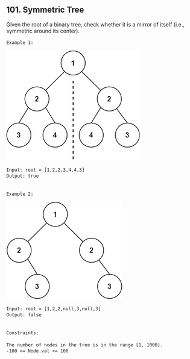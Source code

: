 ## 101. Symmetric Tree

Given the root of a binary tree, check whether it is a mirror of itself (i.e., symmetric around its center).

```
Example 1:

```

![img_1.png](img_1.png)

```
Input: root = [1,2,2,3,4,4,3]
Output: true


Example 2:

```


![img.png](img.png)

```
Input: root = [1,2,2,null,3,null,3]
Output: false
 

Constraints:

The number of nodes in the tree is in the range [1, 1000].
-100 <= Node.val <= 100
```
 
